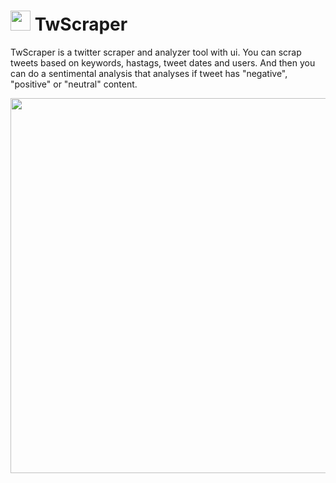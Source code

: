 # <img src="https://user-images.githubusercontent.com/44098870/152037919-e462883d-eb8a-470a-8870-5c3f95d9e590.png" width="32"> TwScraper
TwScraper is a twitter scraper and analyzer tool with ui. You can scrap tweets based on keywords, hastags, tweet dates and users. And then you can do a sentimental analysis that analyses if tweet has "negative", "positive" or "neutral" content.


<img src="https://user-images.githubusercontent.com/44098870/152041513-e6334bbc-2f29-4b05-b408-afc1567c84ef.png" width="600">
